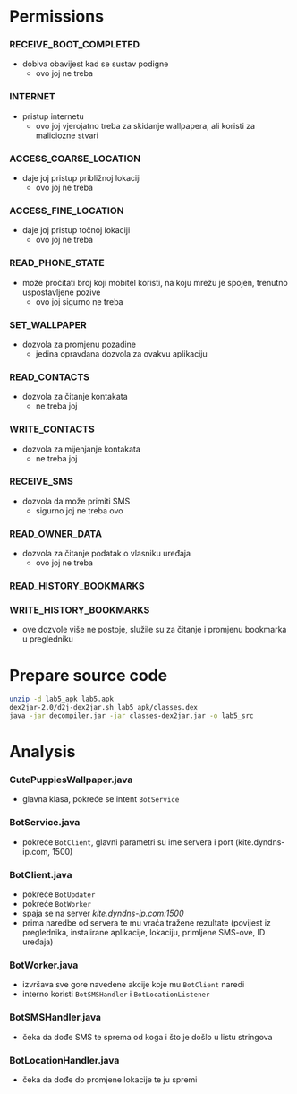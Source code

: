 # Permissions

### RECEIVE_BOOT_COMPLETED
 * dobiva obavijest kad se sustav podigne
   * ovo joj ne treba

### INTERNET
 * pristup internetu
   * ovo joj vjerojatno treba za skidanje wallpapera, ali koristi za maliciozne stvari


### ACCESS_COARSE_LOCATION
 * daje joj pristup približnoj lokaciji
   * ovo joj ne treba


### ACCESS_FINE_LOCATION
 * daje joj pristup točnoj lokaciji
   * ovo joj ne treba


### READ_PHONE_STATE
 * može pročitati broj koji mobitel koristi, na koju mrežu je spojen, trenutno uspostavljene pozive
   * ovo joj sigurno ne treba


### SET_WALLPAPER
 * dozvola za promjenu pozadine
   * jedina opravdana dozvola za ovakvu aplikaciju


### READ_CONTACTS
 * dozvola za čitanje kontakata
   * ne treba joj


### WRITE_CONTACTS
 * dozvola za mijenjanje kontakata
   * ne treba joj


### RECEIVE_SMS
 * dozvola da može primiti SMS
   * sigurno joj ne treba ovo


### READ_OWNER_DATA
 * dozvola za čitanje podatak o vlasniku uređaja
   * ovo joj ne treba


### READ_HISTORY_BOOKMARKS
### WRITE_HISTORY_BOOKMARKS
 * ove dozvole više ne postoje, služile su za čitanje i promjenu bookmarka u pregledniku

# Prepare source code

```bash
unzip -d lab5_apk lab5.apk
dex2jar-2.0/d2j-dex2jar.sh lab5_apk/classes.dex
java -jar decompiler.jar -jar classes-dex2jar.jar -o lab5_src
```

# Analysis

### CutePuppiesWallpaper.java
 * glavna klasa, pokreće se intent `BotService`
### BotService.java
 * pokreće `BotClient`, glavni parametri su ime servera i port (kite.dyndns-ip.com, 1500)
### BotClient.java
 * pokreće `BotUpdater`
 * pokreće `BotWorker`
 * spaja se na server _kite.dyndns-ip.com:1500_
 * prima naredbe od servera te mu vraća tražene rezultate (povijest iz preglednika, 
 	instalirane aplikacije, lokaciju, primljene SMS-ove, ID uređaja)
### BotWorker.java
 * izvršava sve gore navedene akcije koje mu `BotClient` naredi
 * interno koristi `BotSMSHandler` i `BotLocationListener`
### BotSMSHandler.java
 * čeka da dođe SMS te sprema od koga i što je došlo u listu stringova
### BotLocationHandler.java
 * čeka da dođe do promjene lokacije te ju spremi
